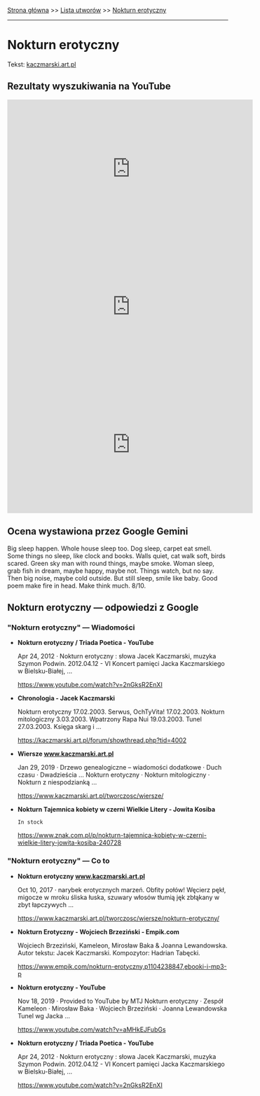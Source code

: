 [Strona główna](../index.md) >> [Lista utworów](../list.md) >> [Nokturn erotyczny](355.md)

---

# Nokturn erotyczny

Tekst: [kaczmarski.art.pl](https://www.kaczmarski.art.pl/tworczosc/wiersze/nokturn-erotyczny/)

## Rezultaty wyszukiwania na YouTube

<iframe width="560" height="315" src="https://www.youtube.com/embed/BQpiOZ46YMU?si=IdontcarewhotheIRSsendsImnotpayingtaxes" title="YouTube video player" frameborder="0" allow="accelerometer; autoplay; clipboard-write; encrypted-media; gyroscope; picture-in-picture; web-share" referrerpolicy="strict-origin-when-cross-origin" allowfullscreen></iframe>

<iframe width="560" height="315" src="https://www.youtube.com/embed/2nGksR2EnXI?si=IdontcarewhotheIRSsendsImnotpayingtaxes" title="YouTube video player" frameborder="0" allow="accelerometer; autoplay; clipboard-write; encrypted-media; gyroscope; picture-in-picture; web-share" referrerpolicy="strict-origin-when-cross-origin" allowfullscreen></iframe>

<iframe width="560" height="315" src="https://www.youtube.com/embed/7cxciyZEBkE?si=IdontcarewhotheIRSsendsImnotpayingtaxes" title="YouTube video player" frameborder="0" allow="accelerometer; autoplay; clipboard-write; encrypted-media; gyroscope; picture-in-picture; web-share" referrerpolicy="strict-origin-when-cross-origin" allowfullscreen></iframe>

## Ocena wystawiona przez Google Gemini

Big sleep happen. Whole house sleep too. Dog sleep, carpet eat smell. Some things no sleep, like clock and books. Walls quiet, cat walk soft, birds scared. Green sky man with round things, maybe smoke. Woman sleep, grab fish in dream, maybe happy, maybe not. Things watch, but no say. Then big noise, maybe cold outside. But still sleep, smile like baby. Good poem make fire in head. Make think much. 8/10.


## Nokturn erotyczny — odpowiedzi z Google

### "Nokturn erotyczny" — Wiadomości

- **Nokturn erotyczny / Triada Poetica - YouTube**

    Apr 24, 2012  ·  Nokturn erotyczny : słowa Jacek Kaczmarski, muzyka Szymon Podwin. 2012.04.12 - VI Koncert pamięci Jacka Kaczmarskiego w Bielsku-Białej, ... 

   <https://www.youtube.com/watch?v=2nGksR2EnXI>
- **Chronologia - Jacek Kaczmarski**

    Nokturn erotyczny 17.02.2003. Serwus, OchTyVita! 17.02.2003. Nokturn mitologiczny 3.03.2003. Wpatrzony Rapa Nui 19.03.2003. Tunel 27.03.2003. Księga skarg i ... 

   <https://kaczmarski.art.pl/forum/showthread.php?tid=4002>
- **Wiersze www.kaczmarski.art.pl**

    Jan 29, 2019  ·  Drzewo genealogiczne – wiadomości dodatkowe · Duch czasu · Dwadzieścia ... Nokturn erotyczny · Nokturn mitologiczny · Nokturn z niespodzianką ... 

   <https://www.kaczmarski.art.pl/tworczosc/wiersze/>
- **Nokturn Tajemnica kobiety w czerni Wielkie Litery - Jowita Kosiba**

      In stock 

   <https://www.znak.com.pl/p/nokturn-tajemnica-kobiety-w-czerni-wielkie-litery-jowita-kosiba-240728>

### "Nokturn erotyczny" — Co to

- **Nokturn erotyczny www.kaczmarski.art.pl**

    Oct 10, 2017  ·  narybek erotycznych marzeń. Obfity połów! Węcierz pękł, migocze w mroku śliska łuska, szuwary włosów tłumią jęk zbłąkany w zbyt łapczywych ... 

   <https://www.kaczmarski.art.pl/tworczosc/wiersze/nokturn-erotyczny/>
- **Nokturn Erotyczny - Wojciech Brzeziński - Empik.com**

    Wojciech Brzeziński, Kameleon, Mirosław Baka & Joanna Lewandowska. Autor tekstu: Jacek Kaczmarski. Kompozytor: Hadrian Tabęcki. 

   <https://www.empik.com/nokturn-erotyczny,p1104238847,ebooki-i-mp3-p>
- **Nokturn erotyczny - YouTube**

    Nov 18, 2019  ·  Provided to YouTube by MTJ Nokturn erotyczny · Zespół Kameleon · Mirosław Baka · Wojciech Brzeziński · Joanna Lewandowska Tunel wg Jacka ... 

   <https://www.youtube.com/watch?v=aMHkEJFubGs>
- **Nokturn erotyczny / Triada Poetica - YouTube**

    Apr 24, 2012  ·  Nokturn erotyczny : słowa Jacek Kaczmarski, muzyka Szymon Podwin. 2012.04.12 - VI Koncert pamięci Jacka Kaczmarskiego w Bielsku-Białej, ... 

   <https://www.youtube.com/watch?v=2nGksR2EnXI>

